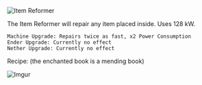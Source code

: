 ![Item Reformer](https://i.imgur.com/mjhteFm.png?1)

The Item Reformer will repair any item placed inside. Uses 128 kW.

```
Machine Upgrade: Repairs twice as fast, x2 Power Consumption
Ender Upgrade: Currently no effect
Nether Upgrade: Currently no effect
```

Recipe: (the enchanted book is a mending book)

![Imgur](https://i.imgur.com/8S8dCrd.png)
